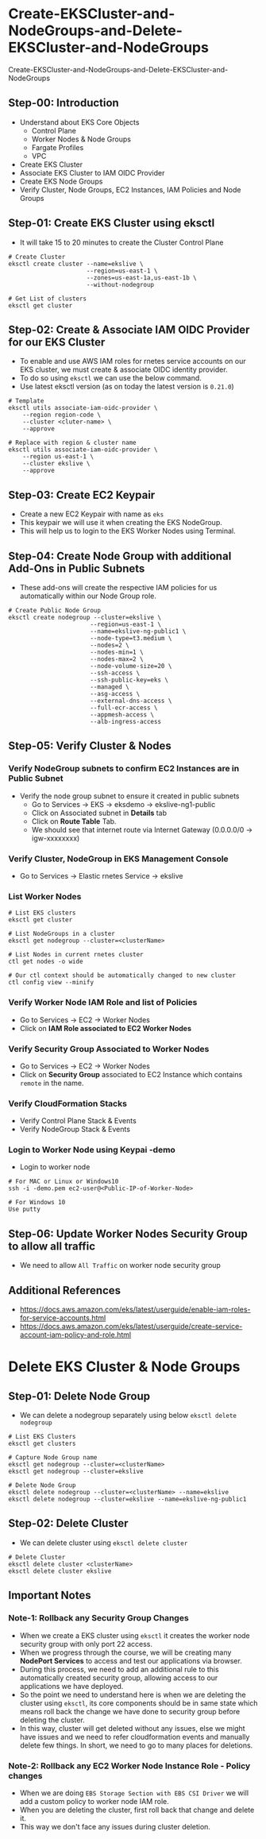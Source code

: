 # Create-EKSCluster-and-NodeGroups-and-Delete-EKSCluster-and-NodeGroups

Create-EKSCluster-and-NodeGroups-and-Delete-EKSCluster-and-NodeGroups

## Step-00: Introduction
- Understand about EKS Core Objects
  - Control Plane
  - Worker Nodes & Node Groups
  - Fargate Profiles
  - VPC
- Create EKS Cluster
- Associate EKS Cluster to IAM OIDC Provider
- Create EKS Node Groups
- Verify Cluster, Node Groups, EC2 Instances, IAM Policies and Node Groups


## Step-01: Create EKS Cluster using eksctl
- It will take 15 to 20 minutes to create the Cluster Control Plane 
```
# Create Cluster
eksctl create cluster --name=ekslive \
                      --region=us-east-1 \
                      --zones=us-east-1a,us-east-1b \
                      --without-nodegroup 

# Get List of clusters
eksctl get cluster                  
```


## Step-02: Create & Associate IAM OIDC Provider for our EKS Cluster
- To enable and use AWS IAM roles for rnetes service accounts on our EKS cluster, we must create &  associate OIDC identity provider.
- To do so using `eksctl` we can use the  below command. 
- Use latest eksctl version (as on today the latest version is `0.21.0`)
```                   
# Template
eksctl utils associate-iam-oidc-provider \
    --region region-code \
    --cluster <cluter-name> \
    --approve

# Replace with region & cluster name
eksctl utils associate-iam-oidc-provider \
    --region us-east-1 \
    --cluster ekslive \
    --approve
```



## Step-03: Create EC2 Keypair
- Create a new EC2 Keypair with name as `eks`
- This keypair we will use it when creating the EKS NodeGroup.
- This will help us to login to the EKS Worker Nodes using Terminal.

## Step-04: Create Node Group with additional Add-Ons in Public Subnets
- These add-ons will create the respective IAM policies for us automatically within our Node Group role.
 ```
# Create Public Node Group   
eksctl create nodegroup --cluster=ekslive \
                        --region=us-east-1 \
                        --name=ekslive-ng-public1 \
                        --node-type=t3.medium \
                        --nodes=2 \
                        --nodes-min=1 \
                        --nodes-max=2 \
                        --node-volume-size=20 \
                        --ssh-access \
                        --ssh-public-key=eks \
                        --managed \
                        --asg-access \
                        --external-dns-access \
                        --full-ecr-access \
                        --appmesh-access \
                        --alb-ingress-access 
```

## Step-05: Verify Cluster & Nodes

### Verify NodeGroup subnets to confirm EC2 Instances are in Public Subnet
- Verify the node group subnet to ensure it created in public subnets
  - Go to Services -> EKS -> eksdemo -> ekslive-ng1-public
  - Click on Associated subnet in **Details** tab
  - Click on **Route Table** Tab.
  - We should see that internet route via Internet Gateway (0.0.0.0/0 -> igw-xxxxxxxx)

### Verify Cluster, NodeGroup in EKS Management Console
- Go to Services -> Elastic rnetes Service -> ekslive

### List Worker Nodes
```
# List EKS clusters
eksctl get cluster

# List NodeGroups in a cluster
eksctl get nodegroup --cluster=<clusterName>

# List Nodes in current rnetes cluster
ctl get nodes -o wide

# Our ctl context should be automatically changed to new cluster
ctl config view --minify
```

### Verify Worker Node IAM Role and list of Policies
- Go to Services -> EC2 -> Worker Nodes
- Click on **IAM Role associated to EC2 Worker Nodes**

### Verify Security Group Associated to Worker Nodes
- Go to Services -> EC2 -> Worker Nodes
- Click on **Security Group** associated to EC2 Instance which contains `remote` in the name.

### Verify CloudFormation Stacks
- Verify Control Plane Stack & Events
- Verify NodeGroup Stack & Events

### Login to Worker Node using Keypai -demo
- Login to worker node
```
# For MAC or Linux or Windows10
ssh -i -demo.pem ec2-user@<Public-IP-of-Worker-Node>

# For Windows 10
Use putty
```

## Step-06: Update Worker Nodes Security Group to allow all traffic
- We need to allow `All Traffic` on worker node security group

## Additional References
- https://docs.aws.amazon.com/eks/latest/userguide/enable-iam-roles-for-service-accounts.html
- https://docs.aws.amazon.com/eks/latest/userguide/create-service-account-iam-policy-and-role.html


# Delete EKS Cluster & Node Groups

## Step-01: Delete Node Group
- We can delete a nodegroup separately using below `eksctl delete nodegroup`
```
# List EKS Clusters
eksctl get clusters

# Capture Node Group name
eksctl get nodegroup --cluster=<clusterName>
eksctl get nodegroup --cluster=ekslive

# Delete Node Group
eksctl delete nodegroup --cluster=<clusterName> --name=ekslive
eksctl delete nodegroup --cluster=ekslive --name=ekslive-ng-public1
```

## Step-02: Delete Cluster  
- We can delete cluster using `eksctl delete cluster`
```
# Delete Cluster
eksctl delete cluster <clusterName>
eksctl delete cluster ekslive
```

## Important Notes

### Note-1: Rollback any Security Group Changes

- When we create a EKS cluster using `eksctl` it creates the worker node security group with only port 22 access.
- When we progress through the course, we will be creating many **NodePort Services** to access and test our applications via browser. 
- During this process, we need to add an additional rule to this automatically created security group, allowing access to our applications we have deployed. 
- So the point we need to understand here is when we are deleting the cluster using `eksctl`, its core components should be in same state which means roll back the change we have done to security group before deleting the cluster.
- In this way, cluster will get deleted without any issues, else we might have issues and we need to refer cloudformation events and manually delete few things. In short, we need to go to many places for deletions. 

### Note-2: Rollback any EC2 Worker Node Instance Role - Policy changes

- When we are doing `EBS Storage Section with EBS CSI Driver` we will add a custom policy to worker node IAM role.
- When you are deleting the cluster, first roll back that change and delete it. 
- This way we don't face any issues during cluster deletion.
